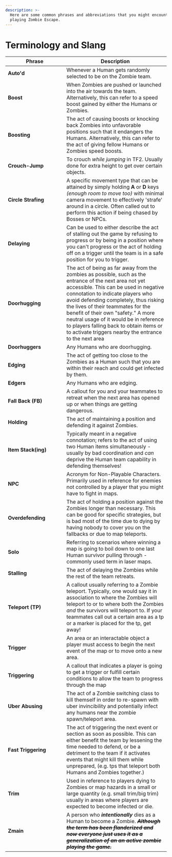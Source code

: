 ```yaml
---
description: >-
  Here are some common phrases and abbreviations that you might encounter while
  playing Zombie Escape.
---
```


# Terminology and Slang

<table><thead><tr><th width="167">Phrase</th><th>Description</th></tr></thead><tbody><tr><td><strong>Auto'd</strong></td><td>Whenever a Human gets randomly selected to be on the Zombie team.</td></tr><tr><td><strong>Boost</strong></td><td>When Zombies are pushed or launched into the air towards the team. Alternatively, this can refer to a speed boost gained by either the Humans or Zombies.</td></tr><tr><td><strong>Boosting</strong></td><td>The act of causing boosts or knocking back Zombies into unfavorable positions such that it endangers the Humans. Alternatively, this can refer to the act of giving fellow Humans or Zombies speed boosts.</td></tr><tr><td><strong>Crouch-Jump</strong></td><td>To crouch <em>while jumping</em> in TF2. Usually done for extra height to get over certain objects.</td></tr><tr><td><strong>Circle Strafing</strong></td><td>A specific movement type that can be attained by simply holding <strong>A</strong> or <strong>D</strong> keys <em>(enough room to move too)</em> with minimal camera movement to effectively 'strafe' around in a circle. Often called out to perform this action if being chased by Bosses or NPCs.</td></tr><tr><td><strong>Delaying</strong></td><td>Can be used to either describe the act of stalling out the game by refusing to progress or by being in a position where you can't progress or the act of holding off on a trigger until the team is in a safe position for you to trigger.</td></tr><tr><td><strong>Doorhugging</strong></td><td>The act of being as far away from the zombies as possible, such as the entrance of the next area not yet accessible. This can be used in negative connotation to indicate players who avoid defending completely, thus risking the lives of their teammates for the benefit of their own "safety." A more neutral usage of it would be in reference to players falling back to obtain items or to activate triggers nearby the entrance to the next area</td></tr><tr><td><strong>Doorhuggers</strong></td><td>Any Humans who are doorhugging.</td></tr><tr><td><strong>Edging</strong></td><td>The act of getting too close to the Zombies as a Human such that you are within their reach and could get infected by them.</td></tr><tr><td><strong>Edgers</strong></td><td>Any Humans who are edging.</td></tr><tr><td><strong>Fall Back (FB)</strong></td><td>A callout for you and your teammates to retreat when the next area has opened up or when things are getting dangerous.</td></tr><tr><td><strong>Holding</strong></td><td>The act of maintaining a position and defending it against Zombies.</td></tr><tr><td><strong>Item Stack(ing)</strong></td><td>Typically meant in a negative connotation; refers to the act of using two Human items simultaneously - usually by bad coordination and <em>can</em> deprive the Human team capability in defending themselves!</td></tr><tr><td><strong>NPC</strong></td><td>Acronym for Non-Playable Characters. Primarily used in reference for enemies not controlled by a player that you might have to fight in maps.</td></tr><tr><td><strong>Overdefending</strong></td><td>The act of holding a position against the Zombies longer than necessary. This can be good for specific strategies, but is bad most of the time due to dying by having nobody to cover you on the fallbacks or due to map teleports.</td></tr><tr><td><strong>Solo</strong></td><td>Referring to scenarios where winning a map is going to boil down to one last Human survivor pulling through - commonly used term in laser maps.</td></tr><tr><td><strong>Stalling</strong></td><td>The act of delaying the Zombies while the rest of the team retreats.</td></tr><tr><td><strong>Teleport (TP)</strong></td><td>A callout usually referring to a Zombie teleport. Typically, one would say it in association to where the Zombies will teleport to or to where both the Zombies <em>and</em> the survivors will teleport to. If your teammates call out a certain area as a tp or a marker is placed for the tp, get away!</td></tr><tr><td><strong>Trigger</strong></td><td>An area or an interactable object a player must access to begin the next event of the map or to move onto a new area.</td></tr><tr><td><strong>Triggering</strong></td><td>A callout that indicates a player is going to get a trigger or fulfill certain conditions to allow the team to progress through the map</td></tr><tr><td><strong>Uber Abusing</strong></td><td>The act of a Zombie switching class to kill themself in order to re-spawn with uber invincibility and potentially infect any humans near the zombie spawn/teleport area.</td></tr><tr><td><strong>Fast Triggering</strong></td><td>The act of triggering the next event or section as soon as possible. This can either benefit the team by lessening the time needed to defend, or be a detriment to the team if it activates events that might kill them while unprepared, (e.g. tps that teleport both Humans and Zombies together.)</td></tr><tr><td><strong>Trim</strong></td><td>Used in reference to players dying to Zombies or map hazards in a small or large quantity (e.g. small trim/big trim) usually in areas where players are expected to become infected or die.</td></tr><tr><td><strong>Zmain</strong></td><td>A person who <em><strong>intentionally</strong></em> dies as a Human to become a Zombie. <del><em><strong>Although the term has been flanderized and now everyone just uses it as a generalization of an an active zombie playing the game.</strong></em></del></td></tr></tbody></table>
